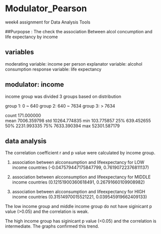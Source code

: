 # Modulator_Pearson
 week4 assignment for Data Analysis Tools
 
##Purpopse
: The check the association Between alcol concumption and life expectancy by income

## variables
 moderating variable: income per person
 explanator variable: alcohol consumption
 response variable: life expectancy
 
## modulator: income
income group was divided 3 groups based on distribution  

group 1: 0 ~ 640
group 2: 640 ~ 7634
group 3: > 7634


count      171.000000  
mean      7006.359798
std      10264.774835
min        103.775857
25%        639.452655
50%       2231.993335
75%       7633.390394
max      52301.587179


 ## data analysis
 The correlation coefficient r and p value were calculated by income group.
 
1. association between alcconsumption and lifeexpectancy for LOW income countries
(-0.047579447175847799, 0.76190722376811137)
       
2. association between alcconsumption and lifeexpectancy for MIDDLE income countries
(0.12151900360618491, 0.26791660109908982)
       
3. association between alcconsumption and lifeexpectancy for HIGH income countries
(0.31514970015521221, 0.039545919662409133)

The low income group and middle income group do not have siginicant p value (>0.05) and the correlation is weak.

The high income group has siginicant p value (<0.05) and the correlation is intermediate. 
The graphs confirmed this trend.
